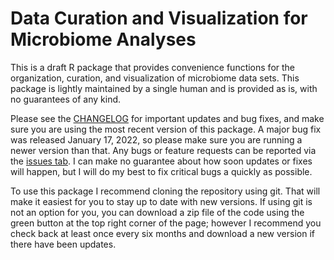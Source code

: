 Data Curation and Visualization for Microbiome Analyses
=======================================================

This is a draft R package that provides convenience functions for the
organization, curation, and visualization of microbiome data sets. This package
is lightly maintained by a single human and is provided as is, with no
guarantees of any kind.

Please see the [CHANGELOG](./CHANGELOG.md) for important updates and bug fixes,
and make sure you are using the most recent version of this package. A major bug 
fix was released January 17, 2022, so please make sure you are running a newer 
version than that. Any bugs or
feature requests can be reported via the [issues
tab](https://github.com/JCSzamosi/aftersl1p/issues). I can make no guarantee
about how soon updates or fixes will happen, but I will do my best to fix 
critical bugs a quickly as possible.

To use this package I recommend cloning the repository using git. That will make
it easiest for you to stay up to date with new versions. If using git is not an
option for you, you can download a zip file of the code using the green button
at the top right corner of the page; however I recommend you check back at least
once every six months and download a new version if there have been updates.
